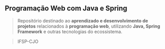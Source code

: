 ## Programação Web com Java e Spring

> Repositório destinado ao **aprendizado e desenvolvimento de projetos** relacionados à **programação web**, utilizando **Java, Spring Framework** e outras tecnologias do ecossistema.

> IFSP-CJO
  
